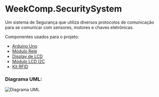 # WeekComp.SecuritySystem

Um sistema de Segurança que utiliza diversos protocolos de comunicação para se comunicar com sensores, motores e chaves eletrônicas.

Componentes usados para o projeto:
- [Arduino Uno](https://www.robocore.net/loja/produtos/arduino-blackboard.html)
- [Módulo Relé](https://www.robocore.net/loja/produtos/modulo-rele.html)
- [Display de LCD](https://www.robocore.net/loja/produtos/lcd-16x2-5v-laranja-no-preto.html)
- [Módulo LCD I2C](https://www.robocore.net/loja/produtos/modulo-lcd-i2c.html)
- [Kit RFID](https://www.robocore.net/loja/produtos/kit-rfid-mfrc522.html)

### Diagrama UML:
![Diagrama UML](https://i.imgur.com/k9O5yoX.png)